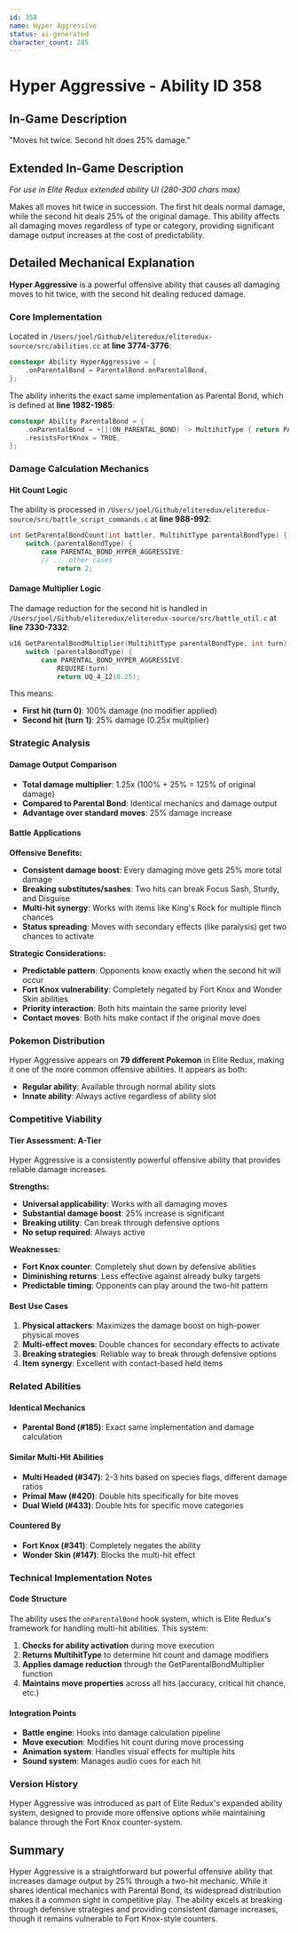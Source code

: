 ```yaml
---
id: 358
name: Hyper Aggressive
status: ai-generated
character_count: 285
---
```


# Hyper Aggressive - Ability ID 358

## In-Game Description
"Moves hit twice. Second hit does 25% damage."

## Extended In-Game Description
*For use in Elite Redux extended ability UI (280-300 chars max)*

Makes all moves hit twice in succession. The first hit deals normal damage, while the second hit deals 25% of the original damage. This ability affects all damaging moves regardless of type or category, providing significant damage output increases at the cost of predictability.

## Detailed Mechanical Explanation

**Hyper Aggressive** is a powerful offensive ability that causes all damaging moves to hit twice, with the second hit dealing reduced damage.

### Core Implementation
Located in `/Users/joel/Github/eliteredux/eliteredux-source/src/abilities.cc` at **line 3774-3776**:

```cpp
constexpr Ability HyperAggressive = {
    .onParentalBond = ParentalBond.onParentalBond,
};
```

The ability inherits the exact same implementation as Parental Bond, which is defined at **line 1982-1985**:

```cpp
constexpr Ability ParentalBond = {
    .onParentalBond = +[](ON_PARENTAL_BOND) -> MultihitType { return PARENTAL_BOND_HYPER_AGGRESSIVE; },
    .resistsFortKnox = TRUE,
};
```

### Damage Calculation Mechanics

#### Hit Count Logic
The ability is processed in `/Users/joel/Github/eliteredux/eliteredux-source/src/battle_script_commands.c` at **line 988-992**:

```cpp
int GetParentalBondCount(int battler, MultihitType parentalBondType) {
    switch (parentalBondType) {
        case PARENTAL_BOND_HYPER_AGGRESSIVE:
        // ... other cases
            return 2;
```

#### Damage Multiplier Logic
The damage reduction for the second hit is handled in `/Users/joel/Github/eliteredux/eliteredux-source/src/battle_util.c` at **line 7330-7332**:

```cpp
u16 GetParentalBondMultiplier(MultihitType parentalBondType, int turn) {
    switch (parentalBondType) {
        case PARENTAL_BOND_HYPER_AGGRESSIVE:
            REQUIRE(turn)
            return UQ_4_12(0.25);
```

This means:
- **First hit (turn 0)**: 100% damage (no modifier applied)
- **Second hit (turn 1)**: 25% damage (0.25x multiplier)

### Strategic Analysis

#### Damage Output Comparison
- **Total damage multiplier**: 1.25x (100% + 25% = 125% of original damage)
- **Compared to Parental Bond**: Identical mechanics and damage output
- **Advantage over standard moves**: 25% damage increase

#### Battle Applications

**Offensive Benefits:**
- **Consistent damage boost**: Every damaging move gets 25% more total damage
- **Breaking substitutes/sashes**: Two hits can break Focus Sash, Sturdy, and Disguise
- **Multi-hit synergy**: Works with items like King's Rock for multiple flinch chances
- **Status spreading**: Moves with secondary effects (like paralysis) get two chances to activate

**Strategic Considerations:**
- **Predictable pattern**: Opponents know exactly when the second hit will occur
- **Fort Knox vulnerability**: Completely negated by Fort Knox and Wonder Skin abilities
- **Priority interaction**: Both hits maintain the same priority level
- **Contact moves**: Both hits make contact if the original move does

### Pokemon Distribution

Hyper Aggressive appears on **79 different Pokemon** in Elite Redux, making it one of the more common offensive abilities. It appears as both:
- **Regular ability**: Available through normal ability slots
- **Innate ability**: Always active regardless of ability slot

### Competitive Viability

#### Tier Assessment: **A-Tier**
Hyper Aggressive is a consistently powerful offensive ability that provides reliable damage increases.

**Strengths:**
- **Universal applicability**: Works with all damaging moves
- **Substantial damage boost**: 25% increase is significant
- **Breaking utility**: Can break through defensive options
- **No setup required**: Always active

**Weaknesses:**
- **Fort Knox counter**: Completely shut down by defensive abilities
- **Diminishing returns**: Less effective against already bulky targets  
- **Predictable timing**: Opponents can play around the two-hit pattern

#### Best Use Cases
1. **Physical attackers**: Maximizes the damage boost on high-power physical moves
2. **Multi-effect moves**: Double chances for secondary effects to activate
3. **Breaking strategies**: Reliable way to break through defensive options
4. **Item synergy**: Excellent with contact-based held items

### Related Abilities

#### Identical Mechanics
- **Parental Bond (#185)**: Exact same implementation and damage calculation

#### Similar Multi-Hit Abilities
- **Multi Headed (#347)**: 2-3 hits based on species flags, different damage ratios
- **Primal Maw (#420)**: Double hits specifically for bite moves
- **Dual Wield (#433)**: Double hits for specific move categories

#### Countered By
- **Fort Knox (#341)**: Completely negates the ability
- **Wonder Skin (#147)**: Blocks the multi-hit effect

### Technical Implementation Notes

#### Code Structure
The ability uses the `onParentalBond` hook system, which is Elite Redux's framework for handling multi-hit abilities. This system:

1. **Checks for ability activation** during move execution
2. **Returns MultihitType** to determine hit count and damage modifiers
3. **Applies damage reduction** through the GetParentalBondMultiplier function
4. **Maintains move properties** across all hits (accuracy, critical hit chance, etc.)

#### Integration Points
- **Battle engine**: Hooks into damage calculation pipeline
- **Move execution**: Modifies hit count during move processing
- **Animation system**: Handles visual effects for multiple hits
- **Sound system**: Manages audio cues for each hit

### Version History
Hyper Aggressive was introduced as part of Elite Redux's expanded ability system, designed to provide more offensive options while maintaining balance through the Fort Knox counter-system.

## Summary
Hyper Aggressive is a straightforward but powerful offensive ability that increases damage output by 25% through a two-hit mechanic. While it shares identical mechanics with Parental Bond, its widespread distribution makes it a common sight in competitive play. The ability excels at breaking through defensive strategies and providing consistent damage increases, though it remains vulnerable to Fort Knox-style counters.
